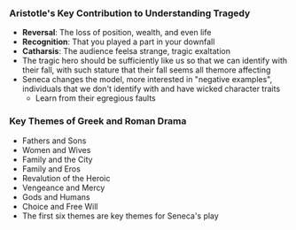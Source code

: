 ### Aristotle's Key Contribution to Understanding Tragedy
 - **Reversal**: The loss of position, wealth, and even life
 - **Recognition**: That you played a part in your downfall
 - **Catharsis**: The audience feelsa strange, tragic exaltation
 - The tragic hero should be sufficiently like us so that we can identify with their fall, with such stature that their fall seems all themore affecting
 - Seneca changes the model, more interested in "negative examples", individuals that we don't identify with and have wicked character traits
	 - Learn from their egregious faults

### Key Themes of Greek and Roman Drama
 - Fathers and Sons
 - Women and Wives
 - Family and the City
 - Family and Eros
 - Revalution of the Heroic
 - Vengeance and Mercy
 - Gods and Humans
 - Choice and Free Will
 - The first six themes are key themes for Seneca's play

